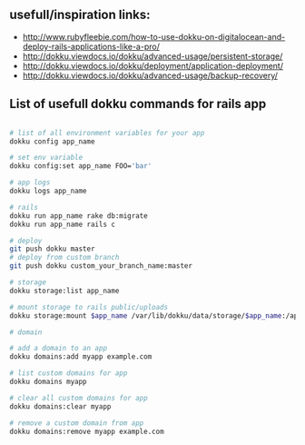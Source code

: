 ## usefull/inspiration links:
* http://www.rubyfleebie.com/how-to-use-dokku-on-digitalocean-and-deploy-rails-applications-like-a-pro/
* http://dokku.viewdocs.io/dokku/advanced-usage/persistent-storage/
* http://dokku.viewdocs.io/dokku/deployment/application-deployment/
* http://dokku.viewdocs.io/dokku/advanced-usage/backup-recovery/


## List of usefull dokku commands for rails app

```bash

# list of all environment variables for your app
dokku config app_name

# set env variable
dokku config:set app_name FOO='bar'

# app logs
dokku logs app_name

# rails
dokku run app_name rake db:migrate
dokku run app_name rails c

# deploy
git push dokku master
# deploy from custom branch
git push dokku custom_your_branch_name:master

# storage
dokku storage:list app_name

# mount storage to rails public/uploads
dokku storage:mount $app_name /var/lib/dokku/data/storage/$app_name:/app/public/uploads

# domain

# add a domain to an app
dokku domains:add myapp example.com

# list custom domains for app
dokku domains myapp

# clear all custom domains for app
dokku domains:clear myapp

# remove a custom domain from app
dokku domains:remove myapp example.com

